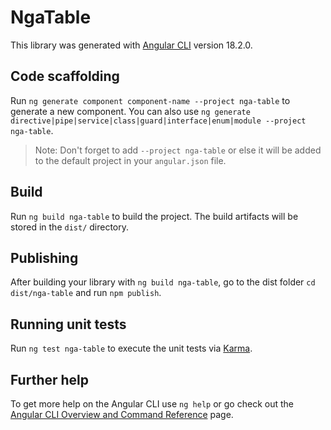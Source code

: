 # NgaTable

This library was generated with [Angular CLI](https://github.com/angular/angular-cli) version 18.2.0.

## Code scaffolding

Run `ng generate component component-name --project nga-table` to generate a new component. You can also use `ng generate directive|pipe|service|class|guard|interface|enum|module --project nga-table`.
> Note: Don't forget to add `--project nga-table` or else it will be added to the default project in your `angular.json` file. 

## Build

Run `ng build nga-table` to build the project. The build artifacts will be stored in the `dist/` directory.

## Publishing

After building your library with `ng build nga-table`, go to the dist folder `cd dist/nga-table` and run `npm publish`.

## Running unit tests

Run `ng test nga-table` to execute the unit tests via [Karma](https://karma-runner.github.io).

## Further help

To get more help on the Angular CLI use `ng help` or go check out the [Angular CLI Overview and Command Reference](https://angular.dev/tools/cli) page.
